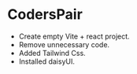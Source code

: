 # CodersPair

- Create empty Vite + react project.
- Remove unnecessary code.
- Added Tailwind Css.
- Installed daisyUI.


